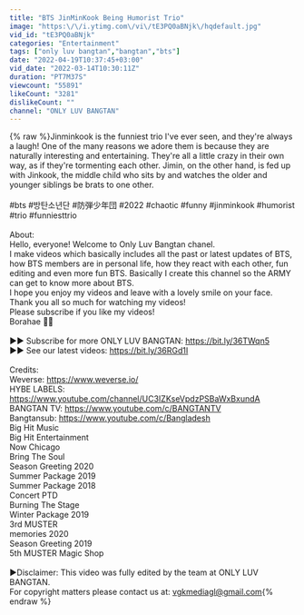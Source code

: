 ```yaml
---
title: "BTS JinMinKook Being Humorist Trio"
image: "https:\/\/i.ytimg.com\/vi\/tE3PQ0aBNjk\/hqdefault.jpg"
vid_id: "tE3PQ0aBNjk"
categories: "Entertainment"
tags: ["only luv bangtan","bangtan","bts"]
date: "2022-04-19T10:37:45+03:00"
vid_date: "2022-03-14T10:30:11Z"
duration: "PT7M37S"
viewcount: "55891"
likeCount: "3281"
dislikeCount: ""
channel: "ONLY LUV BANGTAN"
---
```

{% raw %}Jinminkook is the funniest trio I've ever seen, and they're always a laugh! One of the many reasons we adore them is because they are naturally interesting and entertaining. They're all a little crazy in their own way, as if they're tormenting each other. Jimin, on the other hand, is fed up with Jinkook, the middle child who sits by and watches the older and younger siblings be brats to one other.<br /><br />#bts #방탄소년단 #防弾少年団 #2022 #chaotic #funny #jinminkook #humorist #trio #funniesttrio <br /><br />About: <br />Hello, everyone! Welcome to Only Luv Bangtan chanel.<br />I make videos which basically includes all the past or latest updates of BTS, how BTS members are in personal life, how they react with each other, fun editing and even more fun BTS. Basically I create this channel so the ARMY can get to know more about BTS. <br />I hope you enjoy my videos and leave with a lovely smile on your face.<br />Thank you all so much for watching my videos! <br />Please subscribe if you like my videos!<br />Borahae 💜💜<br /><br />►► Subscribe for more ONLY LUV BANGTAN: <a rel="nofollow" target="blank" href="https://bit.ly/36TWqn5">https://bit.ly/36TWqn5</a><br />►► See our latest videos: <a rel="nofollow" target="blank" href="https://bit.ly/36RGd1I">https://bit.ly/36RGd1I</a><br /><br />Credits: <br />Weverse:  <a rel="nofollow" target="blank" href="https://www.weverse.io/">https://www.weverse.io/</a><br />HYBE LABELS: <a rel="nofollow" target="blank" href="https://www.youtube.com/channel/UC3IZKseVpdzPSBaWxBxundA">https://www.youtube.com/channel/UC3IZKseVpdzPSBaWxBxundA</a><br />BANGTAN TV: <a rel="nofollow" target="blank" href="https://www.youtube.com/c/BANGTANTV">https://www.youtube.com/c/BANGTANTV</a><br />Bangtansub: <a rel="nofollow" target="blank" href="https://www.youtube.com/c/Bangladesh">https://www.youtube.com/c/Bangladesh</a><br />Big Hit Music<br />Big Hit Entertainment<br />Now Chicago<br />Bring The Soul<br />Season Greeting 2020<br />Summer Package 2019<br />Summer Package 2018<br />Concert PTD<br />Burning The Stage <br />Winter Package 2019<br />3rd MUSTER <br />memories 2020<br />Season Greeting 2019<br />5th MUSTER Magic Shop<br /><br />►Disclaimer: This video was fully edited by the team at ONLY LUV BANGTAN.<br />For copyright matters please contact us at: vgkmediagl@gmail.com{% endraw %}
